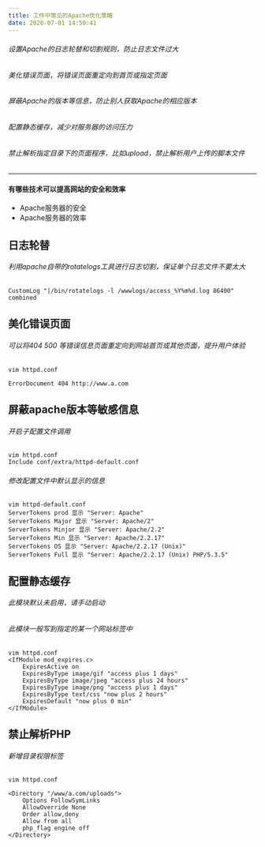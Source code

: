```yaml
---
title: 工作中常见的Apache优化策略
date: 2020-07-01 14:50:41
---
```


###### 设置Apache的日志轮替和切割规则，防止日志文件过大
###### 美化错误页面，将错误页面重定向到首页或指定页面
###### 屏蔽Apache的版本等信息，防止别人获取Apache的相应版本
###### 配置静态缓存，减少对服务器的访问压力
###### 禁止解析指定目录下的页面程序，比如upload，禁止解析用户上传的脚本文件
---
<!-- more -->

#### 有哪些技术可以提高网站的安全和效率


- Apache服务器的安全
- Apache服务器的效率


## 日志轮替

###### 利用apache自带的rotatelogs工具进行日志切割，保证单个日志文件不要太大
 


```
CustomLog "|/bin/rotatelogs -l /wwwlogs/access_%Y%m%d.log 86400" combined
```


## 美化错误页面

###### 可以将404 500 等错误信息页面重定向到网站首页或其他页面，提升用户体验


```
vim httpd.conf

ErrorDocument 404 http://www.a.com
```


## 屏蔽apache版本等敏感信息

###### 开启子配置文件调用


```
vim httpd.conf
Include conf/extra/httpd-default.conf
```

###### 修改配置文件中默认显示的信息

```
vim httpd-default.conf
ServerTokens prod 显示 "Server: Apache"
ServerTokens Major 显示 "Server: Apache/2"
ServerTokens Minjor 显示 "Server: Apache/2.2"
ServerTokens Min 显示 "Server: Apache/2.2.17"
ServerTokens OS 显示 "Server: Apache/2.2.17 (Unix)"
ServerTokens Full 显示 "Server: Apache/2.2.17 (Unix) PHP/5.3.5"
```

## 配置静态缓存

###### 此模块默认未启用，请手动启动
###### 此模块一般写到指定的某一个网站标签中


```
vim httpd.conf
<IfModule mod_expires.c>
    ExpiresActive on
    ExpiresByType image/gif "access plus 1 days"
    ExpiresByType image/jpeg "access plus 24 hours"
    ExpiresByType image/png "access plus 1 days"
    ExpiresByType text/css "now plus 2 hours"
    ExpiresDefault "now plus 0 min"
</IfModule>
```

## 禁止解析PHP

###### 新增目录权限标签


```
vim httpd.conf

<Directory "/www/a.com/uploads">
    Options FollowSymLinks
    AllowOverride None
    Order allow,deny
    Allow from all
    php_flag engine off
</Directory>
```

